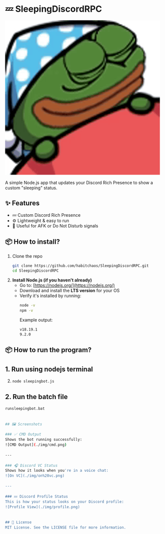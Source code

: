 # 💤 SleepingDiscordRPC
![Preview](https://raw.githubusercontent.com/habitchaos/SleepingDiscordRPC/main/pepeslep.png)

A simple Node.js app that updates your Discord Rich Presence to show a custom "sleeping" status.

## ✨ Features

- 💤 Custom Discord Rich Presence
- ⚙️ Lightweight & easy to run
- 🎯 Useful for AFK or Do Not Disturb signals


## 📦 How to install?

1. Clone the repo
   ```bash
   git clone https://github.com/habitchaos/SleepingDiscordRPC.git
   cd SleepingDiscordRPC

2. **Install Node.js (if you haven't already)**  
   - Go to: [https://nodejs.org/](https://nodejs.org/)  
   - Download and install the **LTS version** for your OS  
   - Verify it's installed by running:
     ```bash
     node -v
     npm -v
     ```
     Example output:
     ```
     v18.19.1
     9.2.0
     ```

## 📦 How to run the program?
## 1. Run using nodejs terminal
2. ```bash
   node sleepingbot.js

## 2. Run the batch file
   ```bash
   runsleepingbot.bat


## 🖼️ Screenshots

### ✅ CMD Output
Shows the bot running successfully:
![CMD Output](./img/cmd.png)

---

### 🎧 Discord VC Status
Shows how it looks when you're in a voice chat:
![On VC](./img/on%20vc.png)

---

### 💤 Discord Profile Status
This is how your status looks on your Discord profile:
![Profile View](./img/profile.png)


## 📄 License
MIT License. See the LICENSE file for more information.
